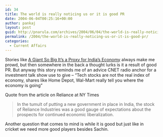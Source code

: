 ```yaml
---
id: 34
title: The world is really noticing us or it is good PR
date: 2004-06-04T00:25:16+00:00
author: pankaj
layout: post
guid: http://pnarula.com/archives/2004/06/04/the-world-is-really-noticing-us-or-it-is-good-pr/
permalink: /2004/the-world-is-really-noticing-us-or-it-is-good-pr/
categories:
  - Current Affairs
---
```

Stories like <a href="http://www.nytimes.com/2004/06/04/business/worldbusiness/04reliance.html?ex=1087012800&#038;en=02a2340e5b00e844&#038;ei=5062&#038;partner=GOOGLE" onclick="_gaq.push(['_trackEvent', 'outbound-article', 'http://www.nytimes.com/2004/06/04/business/worldbusiness/04reliance.html?ex=1087012800&#038;en=02a2340e5b00e844&#038;ei=5062&#038;partner=GOOGLE', 'A Giant So Big It&#8217;s a Proxy for India&#8217;s Economy']);" >A Giant So Big It&#8217;s a Proxy for India&#8217;s Economy</a> always make me prowd, but then somewhere in the back a thought lurks is it a result of good PR. But anyway this story reminds me of an advice CNET radio anchor for a investment talk show use to give &#8211; &#8220;Tech stocks are not the real index of economy, shares like Home Depot, Wal-Mart really tell you where the economy is going&#8221;

Quote from the article on Reliance at NY Times

> In the tumult of putting a new government in place in India, the stock of Reliance Industries was a good gauge of expectations about the prospects for continued economic liberalization. 

Another question that comes to mind is while it is good but just like in cricket we need more good players besides Sachin.
